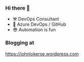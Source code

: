 ### Hi there 👋

 - ⚒ DevOps Consultant
 - 🚀 Azure DevOps / GitHub
 - 😎 Automation is fun

### Blogging at
<https://johnlokerse.wordpress.com>

<!--
**johnlokerse/johnlokerse** is a ✨ _special_ ✨ repository because its `README.md` (this file) appears on your GitHub profile.

Here are some ideas to get you started:

- 🔭 I’m currently working on ...
- 🌱 I’m currently learning ...
- 👯 I’m looking to collaborate on ...
- 🤔 I’m looking for help with ...
- 💬 Ask me about ...
- 📫 How to reach me: ...
- 😄 Pronouns: ...
- ⚡ Fun fact: ...
-->
